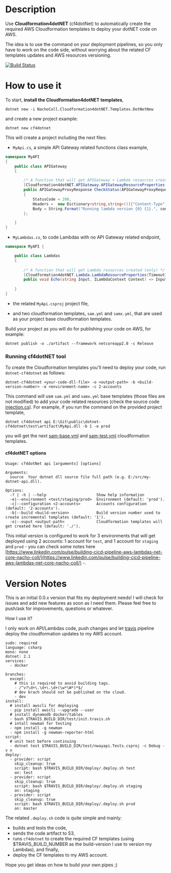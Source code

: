 # Description

Use **Cloudformation4dotNET** (cf4dotNet) to automatically create the required AWS Cloudformation templates to deploy your dotNET code on AWS. 

The idea is to use the command on your deployment pipelines, so you only have to work on the code side, without worrying about the related CF templates updates and AWS resources versioning.

[![Build Status](https://travis-ci.com/NachoColl/dotnet-cf4dotnet.svg?branch=master)](https://travis-ci.com/NachoColl/dotnet-cf4dotnet)

# How to use it

To start, **install the Cloudformation4dotNET templates**,

```
dotnet new -i NachoColl.Cloudformation4dotNET.Templates.DotNetNew
```

and create a new project example:

```
dotnet new cf4dotnet
```

This will create a project including the next files:

- ```MyApi.cs```, a simple API Gateway related functions class example,

```csharp
namespace MyAPI
{
    public class APIGateway
    {

        /* A function that will get APIGateway + Lambda resources created. */
        [Cloudformation4dotNET.APIGateway.APIGatewayResourceProperties("utils/status", EnableCORS=true, TimeoutInSeconds=2)]
        public APIGatewayProxyResponse CheckStatus(APIGatewayProxyRequest Request, ILambdaContext context) => new APIGatewayProxyResponse
        {
            StatusCode = 200,
            Headers =  new Dictionary<string,string>(){{"Content-Type","text/plain"}},
            Body = String.Format("Running lambda version {0} {1}.", context.FunctionVersion, JsonConvert.SerializeObject(Request?.StageVariables))
        };

    }
}
```

- ```MyLambdas.cs```, to code Lambdas with no API Gateway related endpoint,

```csharp
namespace MyAPI {

    public class Lambdas
    {
        
        /* A function that will get Lambda resources created (only) */
        [Cloudformation4dotNET.Lambda.LambdaResourceProperties(TimeoutInSeconds=20)]
        public void Echo(string Input, ILambdaContext Context) => Input.ToUpper();
        
    }
}
```

- the related ```MyApi.csproj``` project file, 

- and two cloudformation templates, ```sam.yml``` and ```samx.yml```, that are used as your project base cloudformation templates.

Build your project as you will do for publishing your code on AWS, for example:

```shell
dotnet publish -o ./artifact --framework netcoreapp2.0 -c Release
```

### Running cf4dotNET tool

To create the Cloudformation templates you'll need to deploy your code, run ```dotnet-cf4dotnet``` as follows:

```shell
dotnet-cf4dotnet <your-code-dll-file> -o <output-path> -b <build-version-number> -e <environment-name> -c 2-accounts
```

This command will use ```sam.yml``` and ```samx.yml``` base templates (those files are not modified) to add your code related resources (check the source code [injection.cs](./src/injection.cs)). For example, if you run the command on the provided project template,

```shell
dotnet cf4dotnet api E:\Git\public\dotnet-cf4dotnet\test\artifact\MyApi.dll -b 1 -e prod
```
you will get the next [sam-base.yml](./test/sam-base.yml) and [sam-test.yml](./test/sam-prod.yml) cloudformation templates.

#### cf4dotNET options

```shell
Usage: cf4dotNet api [arguments] [options]

Arguments:
  source  Your dotnet dll source file full path (e.g. E:/src/my-dotnet-api.dll).

Options:
  -? | -h | --help                      Show help information
  -e|--environment <test/staging/prod>  Environment (default: 'prod').
  -c|--configuration <2-accounts>       Accounts configuration (default: '2-accounts').
  -b|--build <build-version>            Build version number used to create incremental templates (default: '1').
  -o|--ouput <output-path>              Cloudformation templates will get created here (default: './').
```

This initial version is configured to work for 3 environments that will get deployed using 2 accounts: 1 account for ```test```, and 1 account for ```staging``` and ```prod``` - you can check some notes here [https://www.linkedin.com/pulse/building-cicd-pipeline-aws-lambdas-net-core-nacho-coll/](https://www.linkedin.com/pulse/building-cicd-pipeline-aws-lambdas-net-core-nacho-coll/) -.

# Version Notes

This is an initial 0.0.x version that fits my deployment needs! I will check for issues and add new features as soon as I need them. Please feel free to push/ask for improvements, questions or whatever. 

How I use it? 

I only work on API/Lambdas code, push changes and let [travis](https://travis-ci.com) pipeline deploy the cloudformation updates to my AWS account. 

```shell
sudo: required
language: csharp
mono: none
dotnet: 2.1
services:
  - docker

branches:
  except:
    # this is required to avoid building tags.
    - /^v?\d+\.\d+\.\d+(\w*\W*)*$/
    # dev brach should not be published on the cloud.
    - dev
install:
  # install awscli for deploying
  - pip install awscli --upgrade --user
  # install dynamodb docker/tables
  - bash $TRAVIS_BUILD_DIR/test/init.travis.sh
  # intall newman for testing
  - npm install -g newman
  - npm install -g newman-reporter-html
script:
  # unit test before continuing
  - dotnet test $TRAVIS_BUILD_DIR/test/nwayapi.Tests.csproj -c Debug -v n 
deploy:
  - provider: script
    skip_cleanup: true
    script: bash $TRAVIS_BUILD_DIR/deploy/.deploy.sh test 
    on: test
  - provider: script
    skip_cleanup: true
    script: bash $TRAVIS_BUILD_DIR/deploy/.deploy.sh staging 
    on: staging
  - provider: script
    skip_cleanup: true
    script: bash $TRAVIS_BUILD_DIR/deploy/.deploy.sh prod 
    on: master
```

The related ```.deploy.sh``` code is quite simple and mainly:

* builds and tests the code,
* sends the code artifact to S3,
* runs ```cf4dotnet``` to create the required CF templates (using $TRAVIS_BUILD_NUMBER as the build-version I use to version my Lambdas), and finally,
* deploy the CF templates to my AWS account.

Hope you get ideas on how to build your own pipes ;)